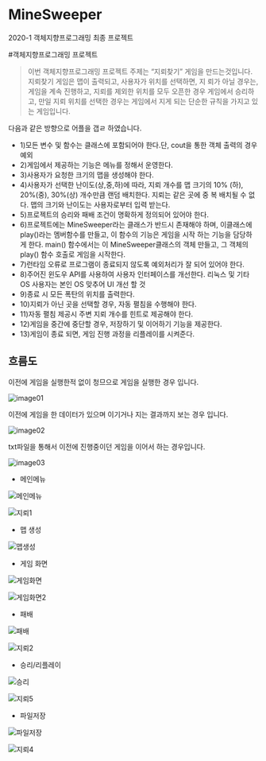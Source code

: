 # **MineSweeper**

2020-1 객체지향프로그래밍 최종 프로젝트

#객체지향프로그래밍 프로젝트

> 이번 객체지향프로그래밍 프로젝트 주제는 “지뢰찾기” 게임을 만드는것입니다. 지뢰찾기 게임은 맵이 출력되고, 사용자가 위치를 선택하면, 지 뢰가 아닐 경우는, 게임을 계속 진행하고, 지뢰를 제외한 위치를 모두 오픈한 경우 게임에서 승리하고, 만일 지뢰 위치를 선택한 경우는 게임에서 지게 되는 단순한 규칙을 가지고 있는 게임입니다.
> 

다음과 같은 방향으로 어플을 갭ㄹ 하였습니다. 

- 1)모든 변수 및 함수는 클래스에 포함되어야 한다.단, cout을 통한 객체 출력의 경우 예외
- 2)게임에서 제공하는 기능은 메뉴를 정해서 운영한다.
- 3)사용자가 요청한 크기의 맵을 생성해야 한다.
- 4)사용자가 선택한 난이도(상,중,하)에 따라, 지뢰 개수를 맵 크기의 10% (하), 20%(중), 30%(상) 개수만큼 랜덤 배치한다. 지뢰는 같은 곳에 중 복 배치될 수 없다. 맵의 크기와 난이도는 사용자로부터 입력 받는다.
- 5)프로젝트의 승리와 패배 조건이 명확하게 정의되어 있어야 한다.
- 6)프로젝트에는 MineSweeper라는 클래스가 반드시 존재해야 하며, 이클래스에 play()라는 멤버함수를 만들고, 이 함수의 기능은 게임을 시작 하는 기능을 담당하게 한다. main() 함수에서는 이 MineSweeper클래스의 객체 만들고, 그 객체의 play() 함수 호출로 게임을 시작한다.
- 7)런타임 오류로 프로그램이 종료되지 않도록 예외처리가 잘 되어 있어야 한다.
- 8)주어진 윈도우 API를 사용하여 사용자 인터페이스를 개선한다. 리눅스 및 기타 OS 사용자는 본인 OS 맞추어 UI 개선 할 것
- 9)종료 시 모든 폭탄의 위치를 출력한다.
- 10)지뢰가 아닌 곳을 선택할 경우, 자동 펼침을 수행해야 한다.
- 11)자동 펼침 제공시 주변 지뢰 개수를 힌트로 제공해야 한다.
- 12)게임을 중간에 중단할 경우, 저장하기 및 이어하기 기능을 제공한다.
- 13)게임이 종료 되면, 게임 진행 과정을 리플레이를 시켜준다.

## 흐름도

이전에 게임을 실행한적 없이 청므으로 게임을 실행한 경우 입니다. 

![image01](https://user-images.githubusercontent.com/70648111/149278814-fb44304c-02b8-41ef-a243-ee55c7a1d5e8.png)

이전에 게임을 한 데이터가 있으며 이기거나 지는 결과까지 보는 경우 입니다.

![image02](https://user-images.githubusercontent.com/70648111/149278818-600e2a93-b784-4a92-98ba-83a8704a86dc.png)

txt파일을 통해서 이전에 진행중이던 게임을 이어서 하는 경우입니다.

![image03](https://user-images.githubusercontent.com/70648111/149278819-135981f4-5c93-4272-9146-18fe5d9048f1.png)

- 메인메뉴
    
![메인메뉴](https://user-images.githubusercontent.com/70648111/149278826-7b717fcb-fd20-43f5-a6ef-33c0be7beb80.png)
    
![지뢰1](https://user-images.githubusercontent.com/70648111/149278831-2312badf-23cd-47f7-b784-56144ed41f69.gif)
    
- 맵 생성
    
![맵생성](https://user-images.githubusercontent.com/70648111/149278823-0ebc6e46-e15c-4d15-8fe6-b6bb720d60ac.png)
    
- 게임 화면
    
![게임화면](https://user-images.githubusercontent.com/70648111/149278820-e9f7ecbe-66f3-41a1-81fe-6a258251f0a3.png)
    
![게임화면2](https://user-images.githubusercontent.com/70648111/149278821-e79beadd-cb5a-46f5-ac65-d95d84c3e428.png)
    
- 패배
    
![패배](https://user-images.githubusercontent.com/70648111/149278878-d9a46d25-3cf5-4aed-beee-e590dab3ed6a.png)
    
![지뢰2](https://user-images.githubusercontent.com/70648111/149278837-0203f84d-2677-4aea-8b99-849bca9aa1dc.gif)
    
- 승리/리플레이
    
![승리](https://user-images.githubusercontent.com/70648111/149278827-77825466-464b-40ba-a9bb-a3ddfd594a75.png)
    
![지뢰5](https://user-images.githubusercontent.com/70648111/149278863-056b601e-ecf0-40aa-8cb4-adf890d42ee5.gif)
    
- 파일저장
    
![파일저장](https://user-images.githubusercontent.com/70648111/149278877-9b2bb406-131e-4848-9096-d8d2b40df506.png)
    
![지뢰4](https://user-images.githubusercontent.com/70648111/149278842-0d7d4f13-fc30-485b-a134-7661206eabb3.gif)
